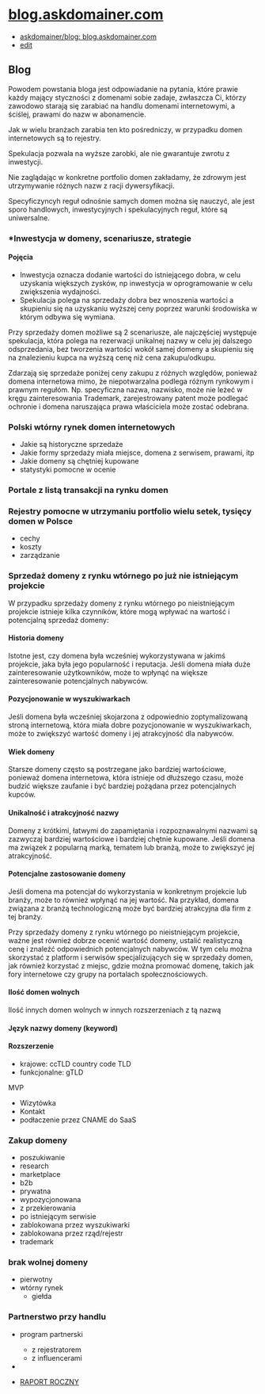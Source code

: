 # [blog.askdomainer.com](http://blog.askdomainer.com)
+ [askdomainer/blog: blog.askdomainer.com](https://github.com/askdomainer/blog)
+ [edit](https://github.com/askdomainer/blog/edit/main/README.md)


## Blog

Powodem powstania bloga jest odpowiadanie na pytania, które prawie każdy mający styczności z domenami sobie zadaje, zwłaszcza Ci, którzy zawodowo starają się zarabiać na handlu domenami internetowymi, a ściślej, prawami do nazw w abonamencie.

Jak w wielu branżach zarabia ten kto pośredniczy, w przypadku domen internetowych są to rejestry.

Spekulacja pozwala na wyższe zarobki, ale nie gwarantuje zwrotu z inwestycji.

Nie zaglądając w konkretne portfolio domen zakładamy, że zdrowym jest utrzymywanie różnych nazw z racji dywersyfikacji.

Specyficzyncyh reguł odnośnie samych domen można się nauczyć, ale jest sporo handlowych, inwestycyjnych i spekulacyjnych reguł, które są uniwersalne.


### *Inwestycja w domeny, scenariusze, strategie

#### Pojęcia

+ Inwestycja oznacza dodanie wartości do istniejącego dobra, w celu uzyskania większych zysków, np inwestycja w oprogramowanie w celu zwiększenia wydajności.
+ Spekulacja polega na sprzedaży dobra bez wnoszenia wartości a skupieniu się na uzyskaniu wyższej ceny poprzez warunki środowiska w którym odbywa się wymiana.

Przy sprzedaży domen możliwe są 2 scenariusze, ale najczęściej występuje spekulacja, która polega na rezerwacji unikalnej nazwy w celu jej dalszego odsprzedania, bez tworzenia wartości wokół samej domeny a skupieniu się na znalezieniu kupca na wyższą cenę niż cena zakupu/odkupu.

Zdarzają się sprzedaże poniżej ceny zakupu z różnych względów, ponieważ domena internetowa mimo, że niepotwarzalna podlega różnym rynkowym i prawnym regułóm.
Np. specyficzna nazwa, nazwisko, może nie leżeć w kręgu zainteresowania 
Trademark, zarejestrowany patent może podlegać ochronie i domena naruszająca prawa właściciela może zostać odebrana.

### Polski wtórny rynek domen internetowych

+ Jakie są historyczne sprzedaże
+ Jakie formy sprzedaży miała miejsce, domena z serwisem, prawami, itp
+ Jakie domeny są chętniej kupowane
+ statystyki pomocne w ocenie


### Portale z listą transakcji na rynku domen


### Rejestry pomocne w utrzymaniu portfolio wielu setek, tysięcy domen w Polsce

+ cechy
+ koszty
+ zarządzanie

### Sprzedaż domeny z rynku wtórnego po już nie istniejącym projekcie

W przypadku sprzedaży domeny z rynku wtórnego po nieistniejącym projekcie istnieje kilka czynników, które mogą wpływać na wartość i potencjalną sprzedaż domeny:

#### Historia domeny
Istotne jest, czy domena była wcześniej wykorzystywana w jakimś projekcie, jaka była jego popularność i reputacja. Jeśli domena miała duże zainteresowanie użytkowników, może to wpłynąć na większe zainteresowanie potencjalnych nabywców.

#### Pozycjonowanie w wyszukiwarkach
Jeśli domena była wcześniej skojarzona z odpowiednio zoptymalizowaną stroną internetową, która miała dobre pozycjonowanie w wyszukiwarkach, może to zwiększyć wartość domeny i jej atrakcyjność dla nabywców.

#### Wiek domeny
Starsze domeny często są postrzegane jako bardziej wartościowe, ponieważ domena internetowa, która istnieje od dłuższego czasu, może budzić większe zaufanie i być bardziej pożądana przez potencjalnych kupców.

#### Unikalność i atrakcyjność nazwy
Domeny z krótkimi, łatwymi do zapamiętania i rozpoznawalnymi nazwami są zazwyczaj bardziej wartościowe i bardziej chętnie kupowane. Jeśli domena ma związek z popularną marką, tematem lub branżą, może to zwiększyć jej atrakcyjność.

#### Potencjalne zastosowanie domeny
Jeśli domena ma potencjał do wykorzystania w konkretnym projekcie lub branży, może to również wpłynąć na jej wartość. Na przykład, domena związana z branżą technologiczną może być bardziej atrakcyjna dla firm z tej branży.

Przy sprzedaży domeny z rynku wtórnego po nieistniejącym projekcie, ważne jest również dobrze ocenić wartość domeny, ustalić realistyczną cenę i znaleźć odpowiednich potencjalnych nabywców. W tym celu można skorzystać z platform i serwisów specjalizujących się w sprzedaży domen, jak również korzystać z miejsc, gdzie można promować domenę, takich jak fory internetowe czy grupy na portalach społecznościowych.





#### Ilość domen wolnych
Ilość innych domen wolnych w innych rozszerzeniach z tą nazwą

#### Język nazwy domeny (keyword)


#### Rozszerzenie 
+ krajowe: ccTLD country code TLD
+ funkcjonalne: gTLD

MVP

+ Wizytówka
+ Kontakt
+ podłaczenie przez CNAME do SaaS


### Zakup domeny

+ poszukiwanie
+ research
+ marketplace
+ b2b
+ prywatna
+ wypozycjonowana
+ z przekierowania
+ po istniejącym serwisie
+ zablokowana przez wyszukiwarki
+ zablokowana przez rząd/rejestr
+ trademark

  
### brak wolnej domeny


+ pierwotny 
+ wtórny rynek
  + giełda
 

### Partnerstwo przy handlu

+ program partnerski
  + z rejestratorem
  + z influencerami
+ 

    


+ [RAPORT ROCZNY](2023/RAPORT.md)
